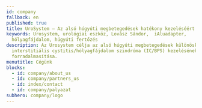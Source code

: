 ```yaml
---
id: company
fallback: en
published: true
title: UroSystem – Az alsó húgyúti megbetegedések hatékony kezeléséért
keywords: Urosystem, urológiai eszköz, Lovász Sándor,  iAluadapter,
  hólyagfájdalom, húgyúti fertőzés
description: Az Urosystem célja az alsó húgyúti megbetegedések különösképp az
  interstitiális cystitis/hólyagfájdalom szindróma (IC/BPS) kezelésének
  forradalmasítása.
menutitle: Cégünk
blocks:
  - id: company/about_us
  - id: company/partners_us
  - id: index/contact
  - id: company/palyazat
subhero: company/logo
---
```

